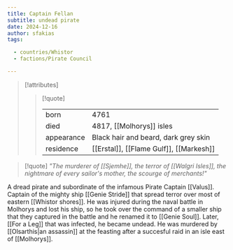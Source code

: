 ```yaml
---
title: Captain Fellan
subtitle: undead pirate
date: 2024-12-16
author: sfakias
tags:

  - countries/Whistor
  - factions/Pirate Council

---
```

> [!attributes]
> 
> > [!quote]
> >
> > | | |
> > | --- | --- |
> > | born | 4761 |
> > | died | 4817, [[Molhorys]] isles |
> > | appearance | Black hair and beard, dark grey skin |
> > | residence | [[Erstal]], [[Flame Gulf]], [[Markesh]] |

> [!quote] 
> _"The murderer of [[Sjemhe]], the terror of [[Walgri Isles]], the nightmare of every sailor's mother, the scourge of merchants!"_

A dread pirate and subordinate of the infamous Pirate Captain [[Valus]]. Captain of the mighty ship [[Genie Stride]] that spread terror over most of eastern [[Whistor shores]]. He was injured during the naval battle in Molhorys and lost his ship, so he took over the command of a smaller ship that they captured in the battle and he renamed it to [[Genie Soul]]. Later, [[For a Leg]] that was infected, he became undead. He was murdered by [[Olsarthis|an assassin]] at the feasting after a succesful raid in an isle east of [[Molhorys]].
